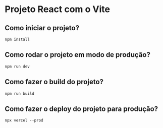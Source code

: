# Projeto React com o Vite

## Como iniciar o projeto?
```
npm install
```

## Como rodar o projeto em modo de produção?
```
npm run dev
```

## Como fazer o build do projeto?
```
npm run build
```

## Como fazer o deploy do projeto para produção?
```
npx vercel --prod
```